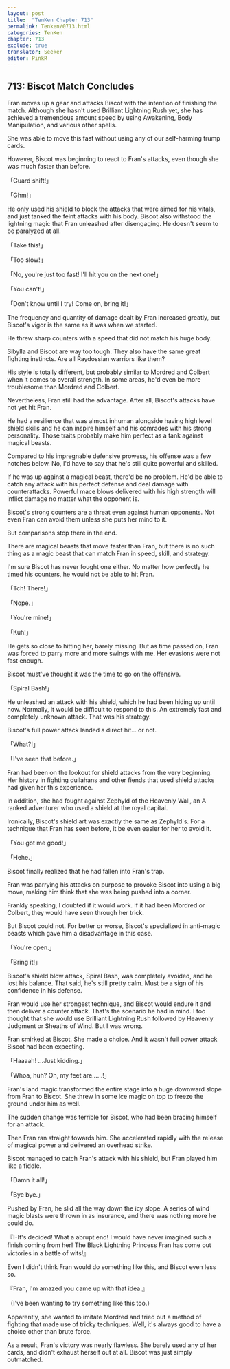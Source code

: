 ```yaml
---
layout: post
title:  "TenKen Chapter 713"
permalink: Tenken/0713.html
categories: TenKen
chapter: 713
exclude: true
translator: Seeker
editor: PinkR
---
```

<h2 id="ch713">713: Biscot Match Concludes</h2>

Fran moves up a gear and attacks Biscot with the intention of finishing the match. Although she hasn't used Brilliant Lightning Rush yet, she has achieved a tremendous amount speed by using Awakening, Body Manipulation, and various other spells.

She was able to move this fast without using any of our self-harming trump cards.

However, Biscot was beginning to react to Fran's attacks, even though she was much faster than before.

「Guard shift!」

「Ghm!」

He only used his shield to block the attacks that were aimed for his vitals, and just tanked the feint attacks with his body. Biscot also withstood the lightning magic that Fran unleashed after disengaging. He doesn't seem to be paralyzed at all.

「Take this!」

「Too slow!」

「No, you're just too fast! I'll hit you on the next one!」

「You can't!」

「Don't know until I try! Come on, bring it!」

The frequency and quantity of damage dealt by Fran increased greatly, but Biscot's vigor is the same as it was when we started.

He threw sharp counters with a speed that did not match his huge body.

Sibylla and Biscot are way too tough. They also have the same great fighting instincts. Are all Raydossian warriors like them?

His style is totally different, but probably similar to Mordred and Colbert when it comes to overall strength. In some areas, he'd even be more troublesome than Mordred and Colbert.

Nevertheless, Fran still had the advantage. After all, Biscot's attacks have not yet hit Fran.

He had a resilience that was almost inhuman alongside having high level shield skills and he can inspire himself and his comrades with his strong personality. Those traits probably make him perfect as a tank against magical beasts.

Compared to his impregnable defensive prowess, his offense was a few notches below. No, I'd have to say that he's still quite powerful and skilled.

If he was up against a magical beast, there'd be no problem. He'd be able to catch any attack with his perfect defense and deal damage with counterattacks. Powerful mace blows delivered with his high strength will inflict damage no matter what the opponent is.

Biscot's strong counters are a threat even against human opponents. Not even Fran can avoid them unless she puts her mind to it.

But comparisons stop there in the end.

There are magical beasts that move faster than Fran, but there is no such thing as a magic beast that can match Fran in speed, skill, and strategy.

I'm sure Biscot has never fought one either. No matter how perfectly he timed his counters, he would not be able to hit Fran.

「Tch! There!」

「Nope.」

「You're mine!」

「Kuh!」

He gets so close to hitting her, barely missing. But as time passed on, Fran was forced to parry more and more swings with me. Her evasions were not fast enough.

Biscot must've thought it was the time to go on the offensive.

「Spiral Bash!」

He unleashed an attack with his shield, which he had been hiding up until now. Normally, it would be difficult to respond to this. An extremely fast and completely unknown attack. That was his strategy.

Biscot's full power attack landed a direct hit… or not.

「What?!」

「I've seen that before.」

Fran had been on the lookout for shield attacks from the very beginning. Her history in fighting dullahans and other fiends that used shield attacks had given her this experience.

In addition, she had fought against Zephyld of the Heavenly Wall, an A ranked adventurer who used a shield at the royal capital.

Ironically, Biscot's shield art was exactly the same as Zephyld's. For a technique that Fran has seen before, it be even easier for her to avoid it.

「You got me good!」

「Hehe.」

Biscot finally realized that he had fallen into Fran's trap.

Fran was parrying his attacks on purpose to provoke Biscot into using a big move, making him think that she was being pushed into a corner.

Frankly speaking, I doubted if it would work. If it had been Mordred or Colbert, they would have seen through her trick.

But Biscot could not. For better or worse, Biscot's specialized in anti-magic beasts which gave him a disadvantage in this case.

「You're open.」

「Bring it!」

Biscot's shield blow attack, Spiral Bash, was completely avoided, and he lost his balance. That said, he's still pretty calm. Must be a sign of his confidence in his defense.

Fran would use her strongest technique, and Biscot would endure it and then deliver a counter attack. That's the scenario he had in mind. I too thought that she would use Brilliant Lightning Rush followed by Heavenly Judgment or Sheaths of Wind. But I was wrong.

Fran smirked at Biscot. She made a choice. And it wasn't full power attack Biscot had been expecting.

「Haaaah! …Just kidding.」

「Whoa, huh? Oh, my feet are……!」

Fran's land magic transformed the entire stage into a huge downward slope from Fran to Biscot. She threw in some ice magic on top to freeze the ground under him as well.

The sudden change was terrible for Biscot, who had been bracing himself for an attack.

Then Fran ran straight towards him. She accelerated rapidly with the release of magical power and delivered an overhead strike.

Biscot managed to catch Fran's attack with his shield, but Fran played him like a fiddle.

「Damn it all!」

「Bye bye.」

Pushed by Fran, he slid all the way down the icy slope. A series of wind magic blasts were thrown in as insurance, and there was nothing more he could do.

『I-It's decided! What a abrupt end! I would have never imagined such a finish coming from her! The Black Lightning Princess Fran has come out victories in a battle of wits!』

Even I didn't think Fran would do something like this, and Biscot even less so.

『Fran, I'm amazed you came up with that idea.』

（I've been wanting to try something like this too.）

Apparently, she wanted to imitate Mordred and tried out a method of fighting that made use of tricky techniques. Well, it's always good to have a choice other than brute force.

As a result, Fran's victory was nearly flawless. She barely used any of her cards, and didn't exhaust herself out at all. Biscot was just simply outmatched.






